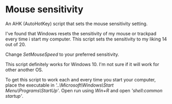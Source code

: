 # Mouse sensitivity
An AHK (AutoHotKey) script that sets the mouse sensitivity setting.

I've found that Windows resets the sensitivity of my mouse or trackpad every time i start my computer. This script sets the sensitivity to my liking 14 out of 20.

Change *SetMouseSpeed* to your preferred sensitivity.

This script definitely works for Windows 10. I'm not sure if it will work for other another OS.


To get this script to work each and every time you start your computer, place the executable in *'..\Microsoft\Windows\Start Menu\Programs\StartUp'*. Open run using *Win+R* and open *'shell:common startup'*.
